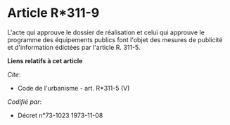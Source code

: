 # Article R*311-9

L'acte qui approuve le dossier de réalisation et celui qui approuve le programme des équipements publics font l'objet des
mesures de publicité et d'information édictées par l'article R. 311-5.

**Liens relatifs à cet article**

_Cite_:

  - Code de l'urbanisme - art. R*311-5 (V)

_Codifié par_:

  - Décret n°73-1023 1973-11-08
